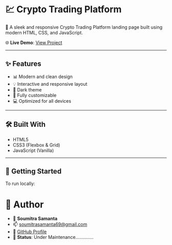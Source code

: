 # 💹 Crypto Trading Platform

🚀 A sleek and responsive Crypto Trading Platform landing page built using modern HTML, CSS, and JavaScript.

🌐 **Live Demo**: [View Project](https://soumitra69.github.io/Crypto-trading-platform/)

---

## ✨ Features

- 📊 Modern and clean design
- 💡 Interactive and responsive layout
- 🌙 Dark theme
- 🔧 Fully customizable
- 💻 Optimized for all devices

---

## 🛠️ Built With

- HTML5
- CSS3 (Flexbox & Grid)
- JavaScript (Vanilla)

---

## 🚀 Getting Started

To run locally:

# 👤 Author

- 💼 **Soumitra Samanta**
- 📫 [soumitrasamanta69@gmail.com](mailto:soumitra69@gmail.com)
- 🐙 [GitHub Profile](https://github.com/soumitra69)
- 🚧 **Status**: Under Maintenance..............



